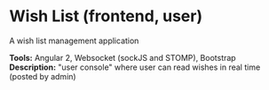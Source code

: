 # Wish List (frontend, user)

A wish list management application 

<b>Tools:</b> Angular 2, Websocket (sockJS and STOMP), Bootstrap <br/>
<b>Description:</b> "user console" where user can read wishes in real time (posted by admin)
